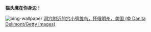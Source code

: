 
**猫头鹰在你身边！**

![bing-wallpaper](https://www.bing.com/th?id=OHR.OwlSiblings_ZH-CN9441687518_1920x1080.jpg)
[洞穴附近的穴小鸮雏鸟，怀俄明州，美国 (© Danita Delimont/Getty Images)](https://www.bing.com/search?q=%E7%A9%B4%E5%B0%8F%E9%B8%AE&amp;form=hpcapt&amp;mkt=zh-cn)
  